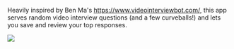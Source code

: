 Heavily inspired by Ben Ma's https://www.videointerviewbot.com/, this app serves random video interview questions (and a few curveballs!) and lets you save  and review your top responses.  
   
![](interviewapp.gif)
